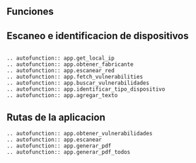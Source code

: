 ## Funciones

## Escaneo e identificacion de dispositivos
```{eval-rst}

.. autofunction:: app.get_local_ip
.. autofunction:: app.obtener_fabricante
.. autofunction:: app.escanear_red
.. autofunction:: app.fetch_vulnerabilities
.. autofunction:: app.buscar_vulnerabilidades
.. autofunction:: app.identificar_tipo_dispositivo
.. autofunction:: app.agregar_texto

```
## Rutas de la aplicacion

```{eval-rst}
.. autofunction:: app.obtener_vulnerabilidades
.. autofunction:: app.escanear
.. autofunction:: app.generar_pdf
.. autofunction:: app.generar_pdf_todos
```